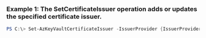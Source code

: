 
### Example 1: The SetCertificateIssuer operation adds or updates the specified certificate issuer.
```powershell
PS C:\> Set-AzKeyVaultCertificateIssuer -IssuerProvider {IssuerProvider} -Name {Name} -VaultName {VaultName}


